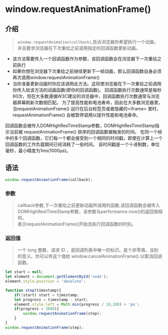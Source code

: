# window.requestAnimationFrame()

## 介绍
> `window.requestAnimation(callback)`,告诉浏览器你希望执行一个动画，并且要求浏览器在下次重绘之前调用指定的回调函数更新动画。  
- 该方法需要传入一个回调函数作为参数，该回调函数会在浏览器下一次重绘之前执行  
- 如果你想在浏览器下次重绘之前继续更新下一帧动画，那么回调函数自身必须再次调用window.requestAnimationFrame()   
- 当你准备更新动画时你应该调用此方法。这将使浏览器在下一次重绘之前调用你传入给该方法的动画函数(即你的回调函数)。
回调函数执行次数通常是每秒60次，但在大多数遵循W3C建议的浏览器中，回调函数执行次数通常与浏览器屏幕刷新次数相匹配。
为了提高性能和电池寿命，因此在大多数浏览器里，当requestAnimationFrame() 运行在后台标签页或者隐藏的\<iframe\> 里时，
requestAnimationFrame() 会被暂停调用以提升性能和电池寿命。

回调函数会被传入DOMHighResTimeStamp参数，DOMHighResTimeStamp指示当前被 requestAnimationFrame() 排序的回调函数被触发的时间。
在同一个帧中的多个回调函数，它们每一个都会接受到一个相同的时间戳，即使在计算上一个回调函数的工作负载期间已经消耗了一些时间。
该时间戳是一个十进制数，单位毫秒，最小精度为1ms(1000μs)。

## 语法
```JavaScript
window.requestAnimationFrame(callback);
```
### 参数
> callback参数,下一次重绘之前更新动画所调用的函数,该回调函数会被传入DOMHighRestTimeStamp参数，该参数与performance.now()的返回值相同，  
> 表示requestAnimationFrame()开始去执行回调函数的时刻。  
### 返回值
> 一个 long 整数，请求 ID ，是回调列表中唯一的标识。是个非零值，没别的意义。你可以传这个值给 window.cancelAnimationFrame() 以取消回调函数。

```JavaScript
let start = null;
let element = document.getElementById('node');
element.style.position = 'absolute';

function step(timestamp){
    if(!start) start = timestamp;
    let progress = timestamp - start;
    element.style.left = Math.min(progress / 10,200) + 'px';
    if(progress < 2000){
        window.requestAnimationFrame(step);
    }
}
window.requestAnimationFrame(step);
```
